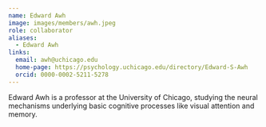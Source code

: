 ```yaml
---
name: Edward Awh
image: images/members/awh.jpeg
role: collaborator
aliases:
  - Edward Awh
links:
  email: awh@uchicago.edu
  home-page: https://psychology.uchicago.edu/directory/Edward-S-Awh
  orcid: 0000-0002-5211-5278
---
```


Edward Awh is a professor at the University of Chicago, studying the neural mechanisms underlying basic cognitive processes like visual attention and memory.